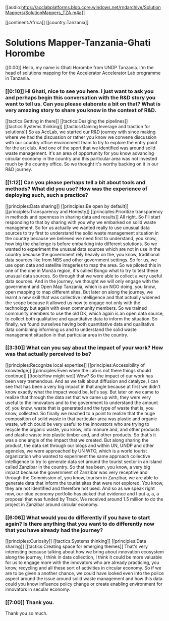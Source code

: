 [[audio:https://acclabplatforms.blob.core.windows.net/rndarchive/SolutionMappers/SolutionMappers_TZA.m4a]]

[[continent:Africa]]
[[country:Tanzania]]

# Solutions Mapper\-Tanzania\-Ghati Horombe

[[0:00]] Hello, my name is Ghati Horombe from UNDP Tanzania\. I'm the head of solutions mapping for the Accelerator Accelerator Lab programme in Tanzania\. 

### [[0:10]] Hi Ghati, nice to see you here\. I just want to ask you and perhaps begin this conversation with the R&D story you want to tell us\. Can you please elaborate a bit on that? What is very amazing story to share you know in the context of R&D\.

[[tactics:Getting in there]]
[[tactics:Desiging the pipelines]]
[[tactics:Systems thinking]]
[[tactics:Gaining leverage and traction for solutions]]
So as AccLab, we started our R&D journey with since making where we had the discussion or rather you know we convene discussion with our country office environment team to try to explore the entry point for the art club\. And one of the sport that we identified was around solid waste management\. It's an area of opportunity for you know advancing circular economy in the country and this particular area was not invested much by the country office\. So we thought it's worthy backing on it in our R&D journey\.


### [[1:12]] Can you please perhaps tell a bit about tools and methods? What did you use? How was the experience of deploying such, such a practice? 

[[principles:Data sharing]]
[[principles:Be open by default]]
[[principles:Transparency and Honesty]]
[[principles:Prioritize transparency in methods and openness in sharing data and results]]
All right\. So I'll start responding to that by sharing with you why we embarked on solid waste management\. So for us actually we wanted really to use unusual data sources to try first to understand the solid waste management situation in the country because we believed we need first to understand, you know, how big the challenge is before embarking into different solutions\. So we wanted to experiment the unusual data sources which are not in use in the country because the government rely heavily on the, you know, traditional data sources like from NBS and other government settings\. So for us, we use open data and satellite imageries to map the area\. So we piloted this in one of the one in Monza region, it's called Bongo what to try to test these unusual data sources\. So through that we were able to collect a very useful data sources\. And in the journey, we thought we will only engage with the government and Open Map Tanzania, which is an NGO doing, you know, open mapping to map different sites\. But later on along the journey, we learnt a new skill that was collective intelligence and that actually widened the scope because it allowed us now to engage not only with the technology but again with even community members\. So we trained community members to use the old DK, which again is an open data source, to collect both qualitative and quantitative data to inform the situation\. So finally, we found ourselves having both quantitative data and qualitative data combining informing us and to understand the solid waste management situation in that particular area in the country\. 


### [[3:30]] What can you say about the impact of your work? How was that actually perceived to be? 

[[principles:Recognize local expertise]]
[[principles:Accessibility of knowledge]]
[[principles:Even when the Lab is not there things should continue]]
[[tools:How might we]]
Wow? So the impact of our work has been very tremendous\. And as we talk about diffusion and catalyze, I can see that has been a very big impact in that angle because at first we didn't know exactly what the impact would be, let's say\. But later on we came to realize that through the data set that we came up with, they were very useful to the innovators and to the government to understand the amount of, you know, waste that is generated and the type of waste that is, you know, collected\. So finally we reached to a point to realize that the huge composition of solid waste in that particular area was plastic and organic waste, which could be very useful to the innovators who are trying to recycle the organic waste, you know, into manure and, and other products and plastic waste into plastic timber and, and other products\. So that's it was a one angle of the impact that we created\. But along sharing the product, the data set through our blogs and within UN, UNDP and other agencies, we were approached by UN WTO, which is a world tourist organization who wanted to experiment the same approach collective intelligence to try to generate data set around the tourist sector in an island called Zanzibar in the country\. So that has been, you know, a very big impact because the government of Zanzibar was very receptive and through the Commission of, you know, tourism in Zanzibar, we are able to generate data that inform the tourist sites that were not explored\. You know, they are not identified and therefore not used\. And so as we speak right now, our blue economy portfolio has picked that evidence and I put a, a, a proposal that was funded by Track\. We received around 1\.5 million to do the project in Zanzibar around circular economy\.


### [[6:06]] What would you do differently if you have to start again? Is there anything that you want to do differently now that you have already had the journey? 

[[principles:Curiosity]]
[[tactics:Systems thinking]]
[[principles:Data sharing]]
[[tactics:Creating space for emerging themes]]
That's very interesting because talking about how we bring about innovation ecosystem along the journey, I think in data collection, I think it could be more valuable for us to engage more with the innovators who are already practicing, you know, recycling and all these sort of activities in circular economy\. So if we are to be given a another chance, we could have looked even into the police aspect around the issue around solid waste management and how this data could you know influence policy change or create enabling environment for innovators in secular economy\. 


### [[7:00]] Thank you\. 

Thank you so much\.


